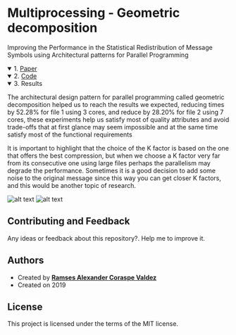 # Multiprocessing - Geometric decomposition
Improving the Performance in the Statistical Redistribution of Message Symbols using Architectural patterns for Parallel Programming

<details open>   
<summary> 1. <a href="https://wittline.github.io/Multiprocessing/Multiprocessing/Pages/paper.pdf">Paper </a></summary>   
</details>

<details open>   
<summary> 2. <a href="https://wittline.github.io/Multiprocessing/Pages/Multiprocessing.html">Code </a></summary>               
</details>

<details open>   
<summary> 3. Results </summary>
   
The architectural design pattern for parallel programming called geometric decomposition helped us to reach the results we expected, reducing times by 52.28% for file 1 using 3 cores, and reduce by 28.20% for file 2 using 7 cores, these experiments help us satisfy most of quality attributes and avoid trade-offs that at first glance may seem impossible and at the same time satisfy most of the functional requirements

It is important to highlight that the choice of the K factor is based on the one that offers the best compression, but when we choose a K factor very far from its consecutive one using large files perhaps the parallelism may degrade the performance. Sometimes it is a good decision to add some noise to the original message since this way you can get closer K factors, and this would be another topic of research.

</details>

![alt text](https://wittline.github.io/Multiprocessing/Images/Grafica2.PNG)
![alt text](https://wittline.github.io/Multiprocessing/Images/grafica1.PNG)

## Contributing and Feedback
Any ideas or feedback about this repository?. Help me to improve it.

## Authors
- Created by <a href="https://www.linkedin.com/in/ramsescoraspe"><strong>Ramses Alexander Coraspe Valdez</strong></a>
- Created on 2019

## License
This project is licensed under the terms of the MIT license.

